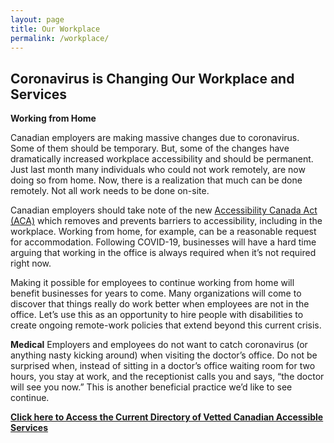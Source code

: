 ```yaml
---
layout: page
title: Our Workplace
permalink: /workplace/
---
```


## Coronavirus is Changing Our Workplace and Services
 
**Working from Home**

Canadian employers are making massive changes due to coronavirus. Some of them should be temporary. But, some of the changes have dramatically increased workplace accessibility and should be permanent. Just last month many individuals who could not work remotely, are now doing so from home. Now, there is a realization that much can be done remotely. Not all work needs to be done on-site.

Canadian employers should take note of the new [Accessibility Canada Act (ACA)](https://laws-lois.justice.gc.ca/eng/acts/A-0.6/)  which removes and prevents barriers to accessibility, including in the workplace. Working from home, for example, can be a reasonable request for accommodation. Following COVID-19,  businesses will have a hard time arguing that working in the office is always required when it’s not required right now.

Making it possible for employees to continue working from home will benefit businesses for years to come. Many organizations will come to discover that things really do work better when employees are not in the office. Let’s use this as an opportunity to hire people with disabilities to create ongoing remote-work policies that extend beyond this current crisis.

**Medical**
Employers and employees do not want to catch coronavirus (or anything nasty kicking around) when visiting the doctor’s office. Do not be surprised when, instead of sitting in a doctor’s office waiting room for two hours, you stay at work, and the receptionist calls you and says, “the doctor will see you now.” This is another beneficial practice we’d like to see continue.

**[Click here to Access the Current Directory of Vetted Canadian Accessible Services](https://tinyurl.com/a11ycovid19)**

